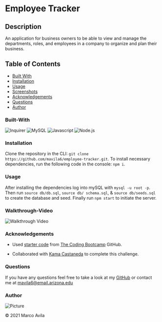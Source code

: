 # Employee Tracker

## Description

An application for business owners to be able to view and manage the departments, roles, and employees in a company to organize and plan their business.

## Table of Contents

- [Built With](#built-with)
- [Installation](#installation)
- [Usage](#usage)
- [Screenshots](#screenshots)
- [Acknowledgements](#acknowledgements)
- [Questions](#questions)
- [Author](#author)

### Built-With

![Inquirer](https://img.shields.io/badge/Inquirer-red.svg)
![MySQL](https://img.shields.io/badge/MySQL-blue.svg)
![Javascript](https://img.shields.io/badge/JavaScript-brightgreen.svg)
![Node.js](https://img.shields.io/badge/Node.js-blueviolet.svg)

### Installation

Clone the repository in the CLI: `git clone https://github.com/mavila6/employee-tracker.git`. To install necessary dependencies, run the following code in the console: `npm i`.

### Usage

After installing the dependencies log into mySQL with `mysql -u root -p`. Then run `source db/db.sql`, `source db/ schema.sql`, & `source db/seeds.sql` to create the database and seed. Finally run `npm start` to initiate the server.

### Walkthrough-Video

![Walkthrough Video](/)

### Acknowledgements

- Used [starter code](https://github.com/coding-boot-camp/symmetrical-bassoon) from [The Coding Bootcamp](https://github.com/coding-boot-camp) GitHub.

- Collaborated with [Kama Castaneda](https://github.com/kamacasta) to complete this challenge.

### Questions

If you have any questions feel free to take a look at my [GitHub](https://github.com/mavila6) or contact me at mavila6@email.arizona.edu

### Author

![Picture](https://github.com/mavila6.png?size=100)

&copy; 2021 Marco Avila